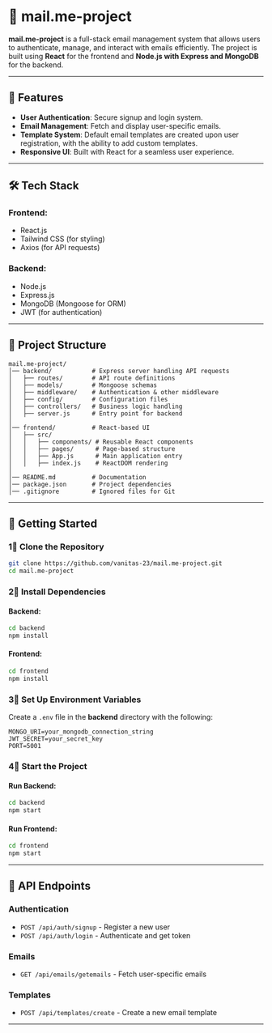 # 📧 mail.me-project

**mail.me-project** is a full-stack email management system that allows users to authenticate, manage, and interact with emails efficiently. The project is built using **React** for the frontend and **Node.js with Express and MongoDB** for the backend.

---

## 🚀 Features

- **User Authentication**: Secure signup and login system.
- **Email Management**: Fetch and display user-specific emails.
- **Template System**: Default email templates are created upon user registration, with the ability to add custom templates.
- **Responsive UI**: Built with React for a seamless user experience.

---

## 🛠 Tech Stack

### Frontend:
- React.js
- Tailwind CSS (for styling)
- Axios (for API requests)

### Backend:
- Node.js
- Express.js
- MongoDB (Mongoose for ORM)
- JWT (for authentication)

---

## 💂️ Project Structure

```
mail.me-project/
│── backend/           # Express server handling API requests
│   ├── routes/        # API route definitions
│   ├── models/        # Mongoose schemas
│   ├── middleware/    # Authentication & other middleware
│   ├── config/        # Configuration files
│   ├── controllers/   # Business logic handling
│   ├── server.js      # Entry point for backend
│
│── frontend/          # React-based UI
│   ├── src/
│   │   ├── components/ # Reusable React components
│   │   ├── pages/      # Page-based structure
│   │   ├── App.js      # Main application entry
│   │   ├── index.js    # ReactDOM rendering
│
│── README.md          # Documentation
│── package.json       # Project dependencies
│── .gitignore         # Ignored files for Git
```

---

## 🚀 Getting Started

### 1⃣ Clone the Repository
```sh
git clone https://github.com/vanitas-23/mail.me-project.git
cd mail.me-project
```

### 2⃣ Install Dependencies
#### Backend:
```sh
cd backend
npm install
```
#### Frontend:
```sh
cd frontend
npm install
```

### 3⃣ Set Up Environment Variables
Create a `.env` file in the **backend** directory with the following:
```
MONGO_URI=your_mongodb_connection_string
JWT_SECRET=your_secret_key
PORT=5001
```

### 4⃣ Start the Project
#### Run Backend:
```sh
cd backend
npm start
```
#### Run Frontend:
```sh
cd frontend
npm start
```

---

## 💌 API Endpoints

### Authentication
- `POST /api/auth/signup` - Register a new user
- `POST /api/auth/login` - Authenticate and get token

### Emails
- `GET /api/emails/getemails` - Fetch user-specific emails

### Templates
- `POST /api/templates/create` - Create a new email template

---

